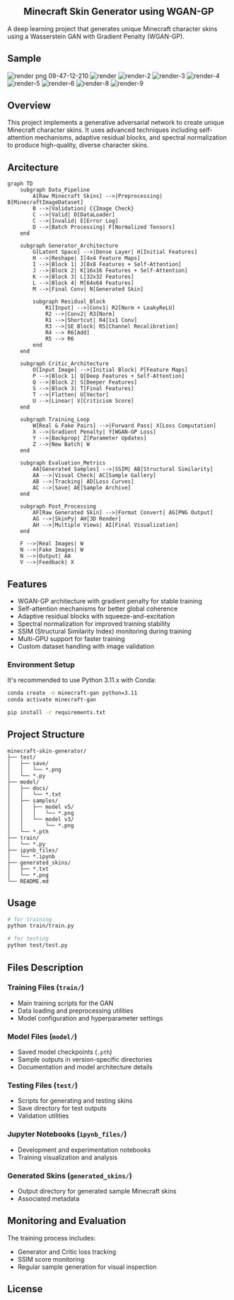 <h2 align='center'>
Minecraft Skin Generator using WGAN-GP
</h2>
A deep learning project that generates unique Minecraft character skins using a Wasserstein GAN with Gradient Penalty (WGAN-GP).

## Sample

<p float="left">
  
![render png 09-47-12-210](https://github.com/user-attachments/assets/6c86e1ea-d5c0-458f-9d4a-05b5f0967e69)
![render](https://github.com/user-attachments/assets/0a4fa3c1-4a69-4a51-b780-9d155a80eb76)
![render-2](https://github.com/user-attachments/assets/e2e94b8a-0fb4-464a-8a73-7ca42f6121f8)
![render-3](https://github.com/user-attachments/assets/0323d15b-5936-4aeb-9ace-72422d9e042a)
![render-4](https://github.com/user-attachments/assets/fa5f47c1-3def-4245-8e19-5658b8bcb33d)
![render-5](https://github.com/user-attachments/assets/a807aee0-eed0-4282-83a7-81e579a25203)
![render-6](https://github.com/user-attachments/assets/3ac69eec-f484-4d53-ae51-b904b5a7df3c)
![render-8](https://github.com/user-attachments/assets/a8189543-f182-4525-ad54-6f7e2f97e4c1)
![render-9](https://github.com/user-attachments/assets/6ff1ed7f-7b28-4f79-a120-80eedee0a403)

</p>

## Overview

This project implements a generative adversarial network to create unique Minecraft character skins. It uses advanced techniques including self-attention mechanisms, adaptive residual blocks, and spectral normalization to produce high-quality, diverse character skins.

## Arcitecture
```mermaid
graph TD
    subgraph Data_Pipeline
        A[Raw Minecraft Skins] -->|Preprocessing| B[MinecraftImageDataset]
        B -->|Validation| C{Image Check}
        C -->|Valid| D[DataLoader]
        C -->|Invalid| E[Error Log]
        D -->|Batch Processing| F[Normalized Tensors]
    end

    subgraph Generator_Architecture
        G[Latent Space] -->|Dense Layer| H[Initial Features]
        H -->|Reshape| I[4x4 Feature Maps]
        I -->|Block 1| J[8x8 Features + Self-Attention]
        J -->|Block 2| K[16x16 Features + Self-Attention]
        K -->|Block 3| L[32x32 Features]
        L -->|Block 4| M[64x64 Features]
        M -->|Final Conv| N[Generated Skin]
        
        subgraph Residual_Block
            R1[Input] -->|Conv1| R2[Norm + LeakyReLU]
            R2 -->|Conv2| R3[Norm]
            R1 -->|Shortcut| R4[1x1 Conv]
            R3 -->|SE Block| R5[Channel Recalibration]
            R4 --> R6[Add]
            R5 --> R6
        end
    end

    subgraph Critic_Architecture
        O[Input Image] -->|Initial Block| P[Feature Maps]
        P -->|Block 1| Q[Deep Features + Self-Attention]
        Q -->|Block 2| S[Deeper Features]
        S -->|Block 3| T[Final Features]
        T -->|Flatten| U[Vector]
        U -->|Linear| V[Criticism Score]
    end

    subgraph Training_Loop
        W[Real & Fake Pairs] -->|Forward Pass| X[Loss Computation]
        X -->|Gradient Penalty| Y[WGAN-GP Loss]
        Y -->|Backprop| Z[Parameter Updates]
        Z -->|New Batch| W
    end

    subgraph Evaluation_Metrics
        AA[Generated Samples] -->|SSIM| AB[Structural Similarity]
        AA -->|Visual Check| AC[Sample Gallery]
        AB -->|Tracking| AD[Loss Curves]
        AC -->|Save| AE[Sample Archive]
    end

    subgraph Post_Processing
        AF[Raw Generated Skin] -->|Format Convert| AG[PNG Output]
        AG -->|SkinPy| AH[3D Render]
        AH -->|Multiple Views| AI[Final Visualization]
    end

    F -->|Real Images| W
    N -->|Fake Images| W
    N -->|Output| AA
    V -->|Feedback| X
```

## Features

- WGAN-GP architecture with gradient penalty for stable training
- Self-attention mechanisms for better global coherence
- Adaptive residual blocks with squeeze-and-excitation
- Spectral normalization for improved training stability
- SSIM (Structural Similarity Index) monitoring during training
- Multi-GPU support for faster training
- Custom dataset handling with image validation


### Environment Setup

It's recommended to use Python 3.11.x with Conda:

```bash
conda create -n minecraft-gan python=3.11
conda activate minecraft-gan

pip install -r requirements.txt
```

## Project Structure

```
minecraft-skin-generator/
├── test/
│   ├── save/
│   │   └── *.png
│   └── *.py
├── model/
│   ├── docs/
│   │   └── *.txt
│   ├── samples/
│   │   ├── model v5/
│   │   │   └── *.png
│   │   └── model v3/
│   │       └── *.png
│   └── *.pth
├── train/
│   └── *.py
├── ipynb_files/
│   └── *.ipynb
├── generated_skins/
│   ├── *.txt
│   └── *.png
└── README.md
```

## Usage

```bash 
# for training
python train/train.py

# for testing
python test/test.py
```

## Files Description

### Training Files (`train/`)
- Main training scripts for the GAN
- Data loading and preprocessing utilities
- Model configuration and hyperparameter settings

### Model Files (`model/`)
- Saved model checkpoints (`.pth`)
- Sample outputs in version-specific directories
- Documentation and model architecture details

### Testing Files (`test/`)
- Scripts for generating and testing skins
- Save directory for test outputs
- Validation utilities

### Jupyter Notebooks (`ipynb_files/`)
- Development and experimentation notebooks
- Training visualization and analysis

### Generated Skins (`generated_skins/`)
- Output directory for generated sample Minecraft skins
- Associated metadata

## Monitoring and Evaluation

The training process includes:
- Generator and Critic loss tracking
- SSIM score monitoring
- Regular sample generation for visual inspection


## License
